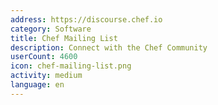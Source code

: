 ```yaml
---
address: https://discourse.chef.io
category: Software
title: Chef Mailing List
description: Connect with the Chef Community
userCount: 4600
icon: chef-mailing-list.png
activity: medium
language: en
---
```

